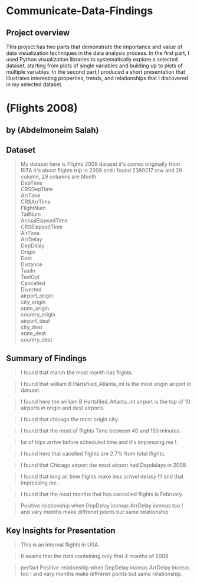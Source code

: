 # Communicate-Data-Findings
## Project overview
This project has two parts that demonstrate the importance and value of data visualization techniques in the data analysis process. In the first part, I used Python visualization libraries to systematically explore a selected dataset, starting from plots of single variables and building up to plots of multiple variables. In the second part,I produced a short presentation that illustrates interesting properties, trends, and relationships that I discovered in my selected dataset. 
# (Flights 2008)
## by (Abdelmoneim Salah)


## Dataset

> My dataset here is Flights 2008 dataset it's comes originally from RITA it's about flights trip in 2008 and i found 2389217 row and 29 column, 29 columns are 
 Month              
 DepTime            
 CRSDepTime          
 ArrTime            
 CRSArrTime          
 FlightNum            
 TailNum            
 ActualElapsedTime  
 CRSElapsedTime     
 AirTime            
 ArrDelay          
 DepDelay           
 Origin             
 Dest               
 Distance            
 TaxiIn            
 TaxiOut           
 Cancelled            
 Diverted            
 airport_origin     
 city_origin        
 state_origin      
 country_origin    
 airport_dest        
 city_dest        
 state_dest         
 country_dest 


## Summary of Findings

> I found that march the most month has flights.

> I found that william B Hartsfiled_Atlanta_int is the most origin airport in dataset.

> I found here the william B Hartsfiled_Atlanta_int airport is the top of 10 airports in origin and dest airports.

> I  found that chicago the most origin city. 

>  I found that the most of flights Time between 40 and 150 minutes.

> lot of trips arrive before scheduled time and it's impressing me !.

> I found here that cacelled flights are 2.7% from total flights.

> I found that Chicago airport the most airport had Depdelays in 2008.

> I found that long air time flights make less arrivel delasy !!! and that impressing me .

> I found that the most months that has cancelled flights is February.

>  Positive relationship when DepDelay increas ArrDelay increas too ! and vary months make diffrenet points but same relationship

## Key Insights for Presentation

> This is an internal flights in USA.

> It seams that the data containing only first 4 months of 2008.

> perfact Positive relationship when DepDelay increas ArrDelay increas too ! and vary months make diffrenet points but same relationship.

